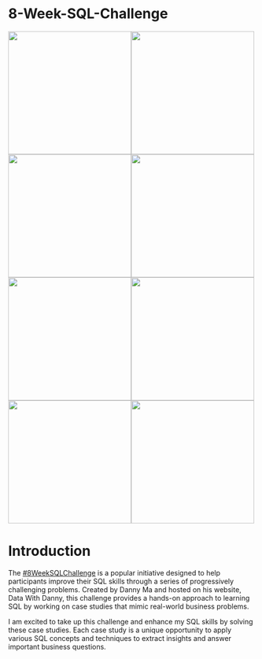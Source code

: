 # 8-Week-SQL-Challenge

<img src="https://8weeksqlchallenge.com/images/case-study-designs/1.png" width="250" height="250"><img src="https://8weeksqlchallenge.com/images/case-study-designs/2.png" width="250" height="250"><img src="https://8weeksqlchallenge.com/images/case-study-designs/3.png" width="250" height="250"><img src="https://8weeksqlchallenge.com/images/case-study-designs/4.png" width="250" height="250"><img src="https://8weeksqlchallenge.com/images/case-study-designs/5.png" width="250" height="250"><img src="https://8weeksqlchallenge.com/images/case-study-designs/6.png" width="250" height="250"><img src="https://8weeksqlchallenge.com/images/case-study-designs/7.png" width="250" height="250"><img src="https://8weeksqlchallenge.com/images/case-study-designs/8.png" width="250" height="250">

# Introduction<br>
The [#8WeekSQLChallenge](https://8weeksqlchallenge.com/case-study-1/) is a popular initiative designed to help participants improve their SQL skills through a series of progressively challenging problems. Created by Danny Ma and hosted on his website, Data With Danny, this challenge provides a hands-on approach to learning SQL by working on case studies that mimic real-world business problems.

I am excited to take up this challenge and enhance my SQL skills by solving these case studies. Each case study is a unique opportunity to apply various SQL concepts and techniques to extract insights and answer important business questions.

